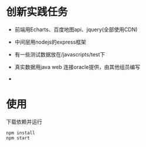# 创新实践任务

* 前端用Echarts、百度地图api、jquery(全部使用CDN)

* 中间层用nodejs的express框架

* 有一些测试数据放在/javascripts/test下

* 真实数据用java web 连接oracle提供，由其他组员编写

* 

# 使用

下载依赖并运行
```
npm install
npm start
```